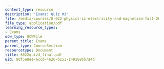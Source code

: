 ```yaml
---
content_type: resource
description: 'Exams: Quiz #3'
file: /media/courses/8-022-physics-ii-electricity-and-magnetism-fall-2002/90f5e8ee6ccd4620b151149188bb7a4d_8022quiz3_final.pdf
file_type: application/pdf
learning_resource_types:
- Exams
ocw_type: OCWFile
parent_title: Exams
parent_type: CourseSection
resourcetype: Document
title: 8022quiz3_final.pdf
uid: 90f5e8ee-6ccd-4620-b151-149188bb7a4d
---
```

